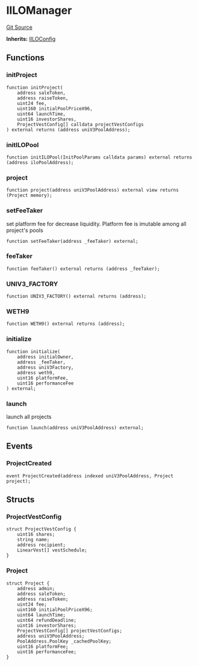 # IILOManager
[Git Source](https://github.com/KYRDTeam/ilo-contracts/blob/da7613c22bad547ebd26a45d76010fc3957237e9/src/interfaces/IILOManager.sol)

**Inherits:**
[IILOConfig](/src/interfaces/IILOConfig.sol/interface.IILOConfig.md)


## Functions
### initProject


```solidity
function initProject(
    address saleToken,
    address raiseToken,
    uint24 fee,
    uint160 initialPoolPriceX96,
    uint64 launchTime,
    uint16 investorShares,
    ProjectVestConfig[] calldata projectVestConfigs
) external returns (address uniV3PoolAddress);
```

### initILOPool


```solidity
function initILOPool(InitPoolParams calldata params) external returns (address iloPoolAddress);
```

### project


```solidity
function project(address uniV3PoolAddress) external view returns (Project memory);
```

### setFeeTaker

set platform fee for decrease liquidity. Platform fee is imutable among all project's pools


```solidity
function setFeeTaker(address _feeTaker) external;
```

### feeTaker


```solidity
function feeTaker() external returns (address _feeTaker);
```

### UNIV3_FACTORY


```solidity
function UNIV3_FACTORY() external returns (address);
```

### WETH9


```solidity
function WETH9() external returns (address);
```

### initialize


```solidity
function initialize(
    address initialOwner,
    address _feeTaker,
    address uniV3Factory,
    address weth9,
    uint16 platformFee,
    uint16 performanceFee
) external;
```

### launch

launch all projects


```solidity
function launch(address uniV3PoolAddress) external;
```

## Events
### ProjectCreated

```solidity
event ProjectCreated(address indexed uniV3PoolAddress, Project project);
```

## Structs
### ProjectVestConfig

```solidity
struct ProjectVestConfig {
    uint16 shares;
    string name;
    address recipient;
    LinearVest[] vestSchedule;
}
```

### Project

```solidity
struct Project {
    address admin;
    address saleToken;
    address raiseToken;
    uint24 fee;
    uint160 initialPoolPriceX96;
    uint64 launchTime;
    uint64 refundDeadline;
    uint16 investorShares;
    ProjectVestConfig[] projectVestConfigs;
    address uniV3PoolAddress;
    PoolAddress.PoolKey _cachedPoolKey;
    uint16 platformFee;
    uint16 performanceFee;
}
```

